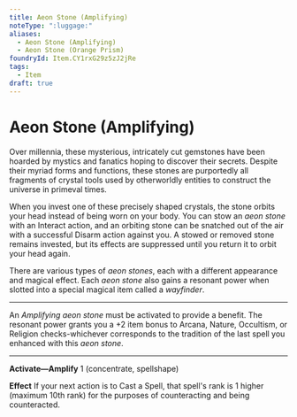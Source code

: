 ```yaml
---
title: Aeon Stone (Amplifying)
noteType: ":luggage:"
aliases:
  - Aeon Stone (Amplifying)
  - Aeon Stone (Orange Prism)
foundryId: Item.CY1rxG29z5zJ2jRe
tags:
  - Item
draft: true
---
```


# Aeon Stone (Amplifying)

Over millennia, these mysterious, intricately cut gemstones have been hoarded by mystics and fanatics hoping to discover their secrets. Despite their myriad forms and functions, these stones are purportedly all fragments of crystal tools used by otherworldly entities to construct the universe in primeval times.

When you invest one of these precisely shaped crystals, the stone orbits your head instead of being worn on your body. You can stow an _aeon stone_ with an Interact action, and an orbiting stone can be snatched out of the air with a successful Disarm action against you. A stowed or removed stone remains invested, but its effects are suppressed until you return it to orbit your head again.

There are various types of _aeon stones_, each with a different appearance and magical effect. Each _aeon stone_ also gains a resonant power when slotted into a special magical item called a _wayfinder_.

* * *

An _Amplifying aeon stone_ must be activated to provide a benefit. The resonant power grants you a +2 item bonus to Arcana, Nature, Occultism, or Religion checks-whichever corresponds to the tradition of the last spell you enhanced with this _aeon stone_.

* * *

**Activate—Amplify** 1 (concentrate, spellshape)

**Effect** If your next action is to Cast a Spell, that spell's rank is 1 higher (maximum 10th rank) for the purposes of counteracting and being counteracted.



